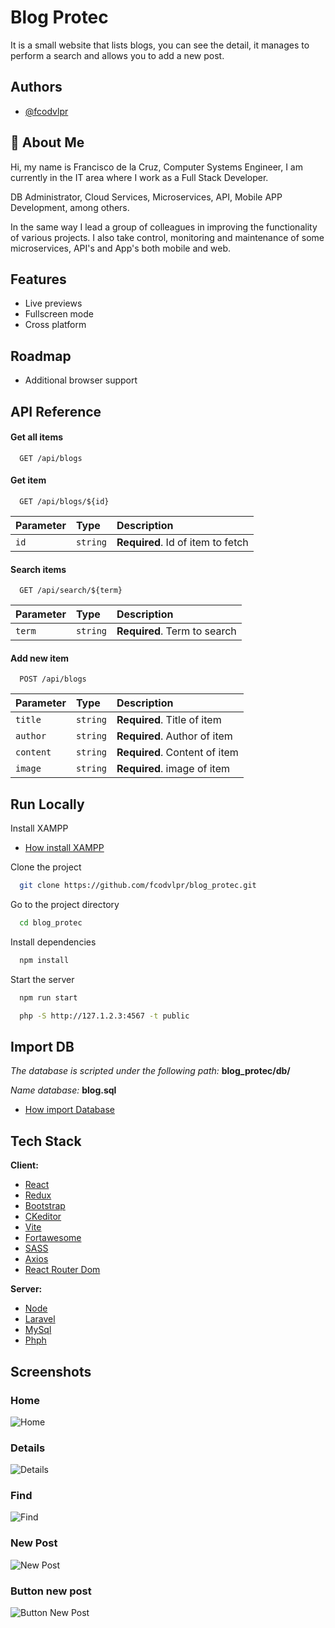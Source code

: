 
# Blog Protec

It is a small website that lists blogs, you can see the detail, it manages to perform a search and allows you to add a new post.


## Authors

- [@fcodvlpr](https://github.com/fcodvlpr)


## 🚀 About Me
Hi, my name is Francisco de la Cruz, Computer Systems Engineer, I am currently in the IT area where I work as a Full Stack Developer. 

DB Administrator, Cloud Services, Microservices, API, Mobile APP Development, among others. 

In the same way I lead a group of colleagues in improving the functionality of various projects. I also take control, monitoring and maintenance of some microservices, API's and App's both mobile and web.


## Features

- Live previews
- Fullscreen mode
- Cross platform


## Roadmap

- Additional browser support


## API Reference

#### Get all items

```http
  GET /api/blogs
```

#### Get item

```http
  GET /api/blogs/${id}
```

| Parameter | Type     | Description                       |
| :-------- | :------- | :-------------------------------- |
| `id`      | `string` | **Required**. Id of item to fetch |

#### Search items

```http
  GET /api/search/${term}
```

| Parameter | Type     | Description                       |
| :-------- | :------- | :-------------------------------- |
| `term`    | `string` | **Required**. Term to search      |


#### Add new item

```http
  POST /api/blogs
```

| Parameter | Type     | Description                       |
| :-------- | :------- | :-------------------------------- |
| `title`   | `string` | **Required**. Title of item       |
| `author`  | `string` | **Required**. Author of item      |
| `content` | `string` | **Required**. Content of item     |
| `image`   | `string` | **Required**. image of item       |

## Run Locally
Install XAMPP

- [How install XAMPP](https://www.ionos.mx/digitalguide/servidores/herramientas/instala-tu-servidor-local-xampp-en-unos-pocos-pasos/)

Clone the project

```bash
  git clone https://github.com/fcodvlpr/blog_protec.git
```

Go to the project directory

```bash
  cd blog_protec
```

Install dependencies

```bash
  npm install
```

Start the server

```bash
  npm run start

  php -S http://127.1.2.3:4567 -t public
```

## Import DB

*The database is scripted under the following path:* **blog_protec/db/**

*Name database:* **blog.sql**

- [How import Database](https://help.one.com/hc/es/articles/115005588189--C%C3%B3mo-importar-una-base-de-datos-a-phpMyAdmin-)

## Tech Stack

**Client:** 
- [React](https://es.react.dev/)
- [Redux](https://redux.js.org/)
- [Bootstrap](https://getbootstrap.com/)
- [CKeditor](https://ckeditor.com/)
- [Vite](https://vitejs.dev/)
- [Fortawesome](https://fortawesome.com/)
- [SASS](https://sass-lang.com/)
- [Axios](https://axios-http.com/es/docs/intro)
- [React Router Dom](https://reactrouter.com/en/main)


**Server:**
- [Node](https://nodejs.org/en)
- [Laravel](https://laravel.com/)
- [MySql](https://www.mysql.com/)
- [Phph](https://www.php.net/manual/es/intro-whatis.php)


## Screenshots

### Home
![Home](https://raw.githubusercontent.com/fcodvlpr/blog_protec/main/preview/home.jpeg)

### Details
![Details](https://raw.githubusercontent.com/fcodvlpr/blog_protec/main/preview/details.jpeg)

### Find
![Find](https://raw.githubusercontent.com/fcodvlpr/blog_protec/main/preview/find.jpeg)

### New Post
![New Post](https://raw.githubusercontent.com/fcodvlpr/blog_protec/main/preview/new_post.jpeg)

### Button new post
![Button New Post](https://raw.githubusercontent.com/fcodvlpr/blog_protec/main/preview/button_add_new_post.jpeg)
